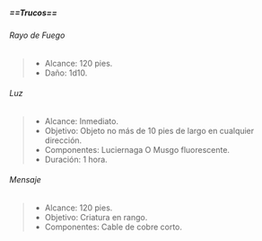 ##### ==*Trucos*==
###### Rayo de Fuego
>- Alcance: 120 pies.
>- Daño: 1d10.
###### Luz
>- Alcance: Inmediato.
>- Objetivo: Objeto no más de 10 pies de largo en cualquier dirección.
>- Componentes: Luciernaga O Musgo fluorescente.
>- Duración: 1 hora.
###### Mensaje
>- Alcance: 120 pies.
>- Objetivo: Criatura en rango.
>- Componentes: Cable de cobre corto.
